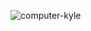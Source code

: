 ![computer-kyle](https://user-images.githubusercontent.com/102032437/162972217-d9d013af-ed44-46cb-bd0c-aaf87b5200e7.gif)
